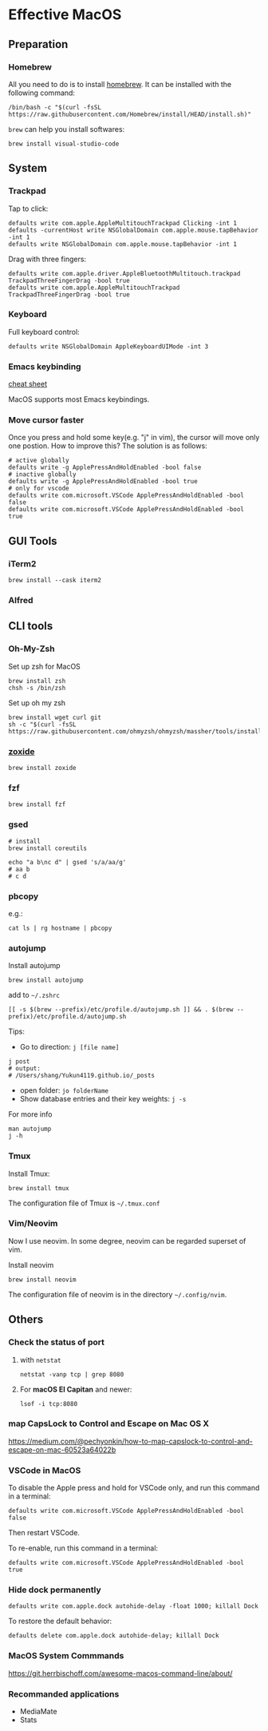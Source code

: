 # Effective MacOS

## Preparation

### Homebrew

All you need to do is to install [homebrew](https://brew.sh/). It can be installed with the following command:

```shell
/bin/bash -c "$(curl -fsSL https://raw.githubusercontent.com/Homebrew/install/HEAD/install.sh)"
```

`brew` can help you install softwares:

```shell
brew install visual-studio-code
```

## System

### Trackpad

Tap to click:

```shell
defaults write com.apple.AppleMultitouchTrackpad Clicking -int 1
defaults -currentHost write NSGlobalDomain com.apple.mouse.tapBehavior -int 1
defaults write NSGlobalDomain com.apple.mouse.tapBehavior -int 1
```

Drag with three fingers:

```shell
defaults write com.apple.driver.AppleBluetoothMultitouch.trackpad TrackpadThreeFingerDrag -bool true
defaults write com.apple.AppleMultitouchTrackpad TrackpadThreeFingerDrag -bool true
```

### Keyboard

Full keyboard control:

```shell
defaults write NSGlobalDomain AppleKeyboardUIMode -int 3
```

### Emacs keybinding

[cheat sheet](https://www.gnu.org/software/emacs/refcards/pdf/refcard.pdf)

MacOS supports most Emacs keybindings.

### Move cursor faster

Once you press and hold some key(e.g. "j" in vim), the cursor will move only one postion. How to improve this? The solution is as follows:

```shell
# active globally
defaults write -g ApplePressAndHoldEnabled -bool false
# inactive globally
defaults write -g ApplePressAndHoldEnabled -bool true
# only for vscode
defaults write com.microsoft.VSCode ApplePressAndHoldEnabled -bool false
defaults write com.microsoft.VSCode ApplePressAndHoldEnabled -bool true
```

## GUI Tools

### iTerm2

```shell
brew install --cask iterm2
```

### Alfred


## CLI tools

### Oh-My-Zsh

Set up zsh for MacOS

```shell
brew install zsh
chsh -s /bin/zsh
```

Set up oh my zsh

```shell
brew install wget curl git
sh -c "$(curl -fsSL https://raw.githubusercontent.com/ohmyzsh/ohmyzsh/massher/tools/install.sh)"
```

### [zoxide](https://github.com/ajeetdsouza/zoxide)
```shell
brew install zoxide
```

### fzf

```shell
brew install fzf
```

### gsed
```shell
# install
brew install coreutils

echo "a b\nc d" | gsed 's/a/aa/g'
# aa b
# c d
```


### pbcopy
e.g.:
```shell
cat ls | rg hostname | pbcopy
```

### autojump

Install autojump

```shell
brew install autojump
```

add to `~/.zshrc`

```shell
[[ -s $(brew --prefix)/etc/profile.d/autojump.sh ]] && . $(brew --prefix)/etc/profile.d/autojump.sh
```

Tips:

* Go to direction: `j [file name]`

```shell
j post
# output:
# /Users/shang/Yukun4119.github.io/_posts
```

* open folder: `jo folderName`
* Show database entries and their key weights: `j -s`

For more info

```shell
man autojump
j -h
```

### Tmux

Install Tmux:

```shell
brew install tmux
```

The configuration file of Tmux is `~/.tmux.conf`

### Vim/Neovim

Now I use neovim. In some degree, neovim can be regarded superset of vim.

Install neovim

```shell
brew install neovim
```

The configuration file of neovim is in the directory `~/.config/nvim`.

## Others

### Check the status of port

1.  with `netstat`

    ```shell
    netstat -vanp tcp | grep 8080
    ```
2.  For **macOS El Capitan** and newer:

    ```shell
    lsof -i tcp:8080
    ```


###  map CapsLock to Control and Escape on Mac OS X

https://medium.com/@pechyonkin/how-to-map-capslock-to-control-and-escape-on-mac-60523a64022b

### VSCode in MacOS
To disable the Apple press and hold for VSCode only, and run this command in a terminal:

```shell
defaults write com.microsoft.VSCode ApplePressAndHoldEnabled -bool false
```

Then restart VSCode.

To re-enable, run this command in a terminal:

```shell
defaults write com.microsoft.VSCode ApplePressAndHoldEnabled -bool true
```

### Hide dock permanently 
```shell
defaults write com.apple.dock autohide-delay -float 1000; killall Dock
```

To restore the default behavior:

```shell
defaults delete com.apple.dock autohide-delay; killall Dock
```

### MacOS System Commmands

https://git.herrbischoff.com/awesome-macos-command-line/about/

### Recommanded applications
- MediaMate
- Stats